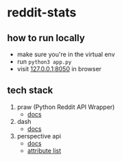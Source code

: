 # reddit-stats

## how to run locally
- make sure you're in the virtual env
- run `python3 app.py`
- visit [127.0.0.1:8050](127.0.0.1:8050) in browser

## tech stack
1. praw (Python Reddit API Wrapper)
    - [docs](https://praw.readthedocs.io/en/latest/)
2. dash
    - [docs](https://dash.plotly.com/)
3. perspective api
    - [docs](https://support.perspectiveapi.com/s/)
    - [attribute list](https://github.com/conversationai/perspectiveapi/blob/master/2-api/models.md#all-attribute-types)
